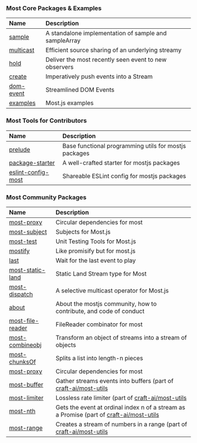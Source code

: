 ### Most Core Packages & Examples
| Name          | Description           
| :------------- |:-------------
| [sample](https://github.com/mostjs/sample) | A standalone implementation of sample and sampleArray
| [multicast](https://github.com/mostjs/multicast) | Efficient source sharing of an underlying streamy
| [hold](https://github.com/mostjs/hold) | Deliver the most recently seen event to new observers
| [create](https://github.com/mostjs/create) | Imperatively push events into a Stream
| [dom-event](https://github.com/mostjs/dom-event) | Streamlined DOM Events
| [examples](https://github.com/mostjs/examples) | Most.js examples

### Most Tools for  Contributors
| Name | Description
| :-----| :---------
| [prelude](https://github.com/mostjs/prelude) | Base functional programming utils for mostjs packages
| [package-starter](https://github.com/mostjs/package-starter) | A well-crafted starter for mostjs packages
| [eslint-config-most](https://github.com/mostjs/eslint-config-most) | Shareable ESLint config for mostjs packages

### Most Community Packages

| Name          | Description           
| :------------- |:-------------
| [most-proxy](https://github.com/mostjs-community/most-proxy) | Circular dependencies for most
| [most-subject](https://github.com/mostjs-community/most-subject)     | Subjects for Most.js
| [most-test](https://github.com/mostjs-community/most-test) | Unit Testing Tools for Most.js
| [mostify](https://github.com/mostjs-community/mostify) | Like promisify but for most.js
| [last](https://github.com/mostjs-community/last) | Wait for the last event to play
| [most-static-land](https://github.com/mostjs-community/most-static-land) | Static Land Stream type for Most
| [most-dispatch](https://github.com/mostjs-community/most-dispatch) | A selective multicast operator for Most.js
| [about](https://github.com/mostjs-community/about) | About the mostjs community, how to contribute, and code of conduct
| [most-file-reader](https://github.com/mostjs-community/most-file-reader) | FileReader combinator for most
| [most-combineobj](https://github.com/mostjs-community/combineobj) | Transform an object of streams into a stream of objects
| [most-chunksOf](https://github.com/mostjs-community/most-chunksOf) | Splits a list into length-n pieces
| [most-proxy](https://github.com/mostjs-community/most-proxy) | Circular dependencies for most
| [most-buffer](https://github.com/craft-ai/most-utils/tree/master/packages/most-buffer) | Gather streams events into buffers (part of [craft-ai/most-utils](https://github.com/craft-ai/most-utils)
| [most-limiter](https://github.com/craft-ai/most-utils/tree/master/packages/most-limiter) | Lossless rate limiter (part of [craft-ai/most-utils](https://github.com/craft-ai/most-utils)
| [most-nth](https://github.com/craft-ai/most-utils/tree/master/packages/most-nth) | Gets the event at ordinal index n of a stream as a Promise (part of [craft-ai/most-utils](https://github.com/craft-ai/most-utils)
| [most-range](https://github.com/craft-ai/most-utils/tree/master/packages/most-range) | Creates a stream of numbers in a range (part of [craft-ai/most-utils](https://github.com/craft-ai/most-utils)
